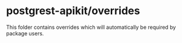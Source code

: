 # postgrest-apikit/overrides

This folder contains overrides which will automatically be required by package users.
